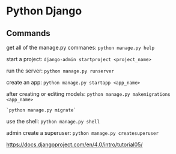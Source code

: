 # Python Django

## Commands

get all of the manage.py commanes:
    `python manage.py help`

start a project: 
    `django-admin startproject <project_name>`

run the server: 
    `python manage.py runserver`

create an app: 
    `python manage.py startapp <app_name>`

after creating or editing models:
    `python manage.py makemigrations <app_name>`
    
    `python manage.py migrate`
    
use the shell:
    `python manage.py shell`

admin create a superuser:
    `python manage.py createsuperuser`


https://docs.djangoproject.com/en/4.0/intro/tutorial05/


